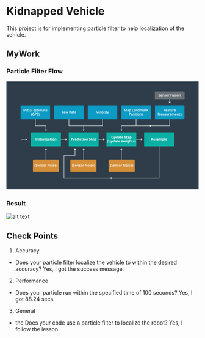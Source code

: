 # Kidnapped Vehicle

This project is for implementing particle filter to help localization of the vehicle.

[image1]: ./data/flowchart.png
[image2]: ./data/success.gif


## MyWork

### Particle Filter Flow
![alt text][image1]


### Result
![alt text][image2]


## Check Points
1) Accuracy
- Does your particle filter localize the vehicle to within the desired accuracy?
Yes, I got the success message.

2) Performance
- Does your particle run within the specified time of 100 seconds?
Yes, I got 88.24 secs.

3) General
- the Does your code use a particle filter to localize the robot?
Yes, I follow the lesson.

